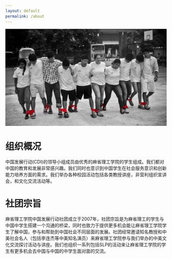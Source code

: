 ```yaml
---
layout: default
permalink: /about
---
```


<img class="pagespan" src="/images/about.png">

# 组织概况

中国发展行动(CDI)的领导小组成员由优秀的麻省理工学院的学生组成。我们都对中国的教育和发展非常感兴趣。我们同时也意识到中国学生在社会服务意识和创新能力培养方面的需求。我们举办各种校园活动包括各类教授讲座，非营利组织宣讲会，和文化交流活动等。

# 社团宗旨

麻省理工学院中国发展行动社团成立于2007年，社团宗旨是为麻省理工的学生与中国中学生搭建一个沟通的桥梁，同时也致力于提供更多机会能让麻省理工学院学生了解中国，参与和帮助到中国社会不同层面的发展。社团经常邀请知名教授和中美社会名人（包括李连杰等中美知名演员）来麻省理工学院参与我们举办的中美文化交流探讨活动与讲座。我们也组织一系列包括SLP的活动来让麻省理工学院的学生有更多机会去中国与中国的中学生面对面的交流。
